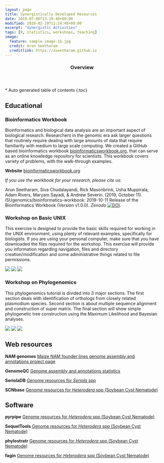```yaml
---
layout: page
title: Synergistically Developed Resources  
date: 2019-07-06T13:19:48+09:00
modified: 2020-02-19T12:24:48+09:00
excerpt: "Synergistic Activities"
tags: [R, statistics, workshops, teaching]
image:
  feature: sample-image-1b.jpg
  credit: Arun Seetharam
  creditlink: https://aseetharam.github.io
---
```

<section id="table-of-contents" class="toc">
  <header>
    <h3>Overview</h3>
  </header>
<div id="drawer" markdown="1">
*  Auto generated table of contents
{:toc}
</div>
</section><!-- /#table-of-contents -->

## Educational

### Bioinformatics Workbook

Bioinformatics and biological data analysis are an important aspect of biological research. Researchers in the genomic era ask larger questions that routinely require dealing with large amounts of data that require familiarity with medium to large scale computing. We created a GitHub based bioinformatics workbook [bioinformaticsworkbook.org](https://bioinformaticsworkbook.org/), that can serve as an online knowledge repository for scientists. This workbook covers variety of problems, with the walk-through examples.

**Website** [bioinformaticsworkbook.org](https://bioinformaticsworkbook.org/)

_If you use the workbook for your research, please cite us:_

Arun Seetharam, Siva Chudalayandi, Rick Masonbrink, Usha Muppirala, Adam Rivers, Maryam Sayadi, & Andrew Severin. (2019, October 11). ISUgenomics/bioinformatics-workbook: 2019-10-11 Release of the Bioinformatics Workbook (Version v1.0.0). _Zenodo_ [![DOI](https://zenodo.org/badge/91881720.svg)](https://zenodo.org/badge/latestdoi/91881720).


### Workshop on Basic UNIX

This exercise is designed to provide the basic skills required for working in the UNIX environment, using plenty of relevant examples, specifically for biologists.  If you are using your personal computer, make sure that you have downloaded the files required for the workshop. This exercise will provide you information regarding navigation, files and directory creation/modification and some administrative things related to file permissions.

[<img src="https://img.shields.io/badge/-Slides-blue?labelColor=white&style=flat&logo=Microsoft-PowerPoint"/>]()
[<img src="https://img.shields.io/badge/-Exercises-blue?labelColor=white&style=flat&logo=Adobe-Acrobat-Reader"/>]()
[<img src="https://img.shields.io/badge/-Materials-blue?labelColor=white&style=flat&logo=github"/>]()

### Workshop on Phylogenomics

This phylogenomics tutorial is divided into 3 major sections. The first section deals with identification of
orthologs from closely related plasmodium species. Second section is about multiple sequence alignment
and construction of super matrix. The final section will show simple phylogenetic tree construction using
the Maximum Likelihood and Bayesian analyses.

[<img src="https://img.shields.io/badge/-Slides-blue?labelColor=white&style=flat&logo=Microsoft-PowerPoint"/>]()
[<img src="https://img.shields.io/badge/-Exercises-blue?labelColor=white&style=flat&logo=Adobe-Acrobat-Reader"/>]()
[<img src="https://img.shields.io/badge/-Materials-blue?labelColor=white&style=flat&logo=github"/>]()

## Web resources

**NAM genomes**
[Maize NAM founder lines genome assembly and annotations project page](https://nam-genomes.org/)


**GenomeQC**
[Genome assembly and annotations statistics](https://genomeqc.maizegdb.org/)

**SeriolaDB**
[Genome resources for _Seriola_ spp](https://genomeqc.maizegdb.org/)

**SCNbase**
[Genome resources for _Heterodera_ spp (Soybean Cyst Nematode)](https://genomeqc.maizegdb.org/)

## Software

**pyrpipe**
[Genome resources for _Heterodera_ spp (Soybean Cyst Nematode)](https://genomeqc.maizegdb.org/)

**SequelTools**
[Genome resources for _Heterodera_ spp (Soybean Cyst Nematode)](https://genomeqc.maizegdb.org/)

**phylostratr**
[Genome resources for _Heterodera_ spp (Soybean Cyst Nematode)](https://genomeqc.maizegdb.org/)

**fagin**
[Genome resources for _Heterodera_ spp (Soybean Cyst Nematode)](https://genomeqc.maizegdb.org/)
